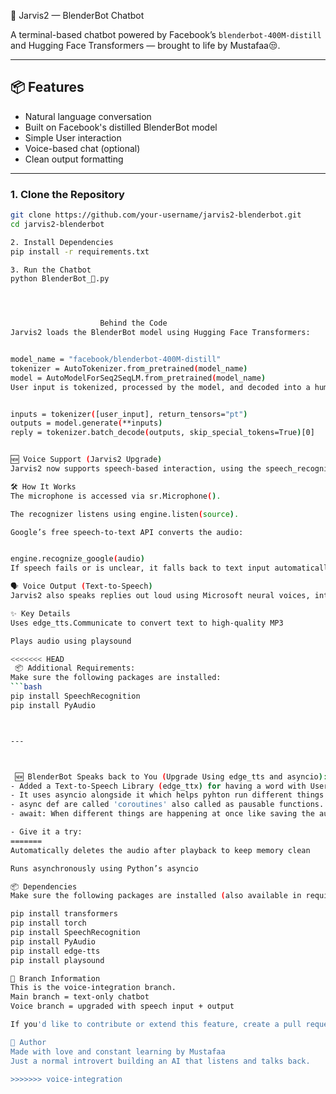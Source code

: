  🤖 Jarvis2 — BlenderBot Chatbot

A terminal-based chatbot powered by Facebook’s `blenderbot-400M-distill` and Hugging Face Transformers — brought to life by Mustafaa😒.

---

## 📦 Features

- Natural language conversation
- Built on Facebook's distilled BlenderBot model
- Simple User interaction
- Voice-based chat (optional)
- Clean output formatting

---



### 1. Clone the Repository
```bash
git clone https://github.com/your-username/jarvis2-blenderbot.git
cd jarvis2-blenderbot

2. Install Dependencies
pip install -r requirements.txt

3. Run the Chatbot
python BlenderBot_🤖.py




                    Behind the Code
Jarvis2 loads the BlenderBot model using Hugging Face Transformers:


model_name = "facebook/blenderbot-400M-distill"
tokenizer = AutoTokenizer.from_pretrained(model_name)
model = AutoModelForSeq2SeqLM.from_pretrained(model_name)
User input is tokenized, processed by the model, and decoded into a human-readable reply:


inputs = tokenizer([user_input], return_tensors="pt")
outputs = model.generate(**inputs)
reply = tokenizer.batch_decode(outputs, skip_special_tokens=True)[0]


🆕 Voice Support (Jarvis2 Upgrade)
Jarvis2 now supports speech-based interaction, using the speech_recognition library. You can choose between typing or speaking your input at the start of the session.

🛠️ How It Works
The microphone is accessed via sr.Microphone().

The recognizer listens using engine.listen(source).

Google’s free speech-to-text API converts the audio:


engine.recognize_google(audio)
If speech fails or is unclear, it falls back to text input automatically.

🗣️ Voice Output (Text-to-Speech)
Jarvis2 also speaks replies out loud using Microsoft neural voices, integrated via the edge-tts library.

✨ Key Details
Uses edge_tts.Communicate to convert text to high-quality MP3

Plays audio using playsound

<<<<<<< HEAD
 📦 Additional Requirements:
Make sure the following packages are installed:
```bash
pip install SpeechRecognition
pip install PyAudio



---



 🆕 BlenderBot Speaks back to You (Upgrade Using edge_tts and asyncio):
- Added a Text-to-Speech Library (edge_ttx) for having a word with User in Talking Mode.
- It uses asyncio alongside it which helps pyhton run different things at once.
- async def are called 'coroutines' also called as pausable functions.
- await: When different things are happening at once like saving the audio file and voice processing then await keyword comes in handy, it basically says tp python that wait for this task without crashing the whole program.

- Give it a try:
=======
Automatically deletes the audio after playback to keep memory clean

Runs asynchronously using Python’s asyncio

📦 Dependencies
Make sure the following packages are installed (also available in requirements.txt):

pip install transformers
pip install torch
pip install SpeechRecognition
pip install PyAudio
pip install edge-tts
pip install playsound

📂 Branch Information
This is the voice-integration branch.
Main branch = text-only chatbot
Voice branch = upgraded with speech input + output

If you'd like to contribute or extend this feature, create a pull request from your branch into main.

👤 Author
Made with love and constant learning by Mustafaa
Just a normal introvert building an AI that listens and talks back.

>>>>>>> voice-integration
